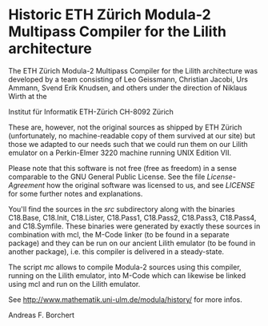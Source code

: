 # Historic ETH Zürich Modula-2 Multipass Compiler for the Lilith architecture

The ETH Zürich Modula-2 Multipass Compiler for the Lilith architecture
was developed by a team consisting of Leo Geissmann, Christian Jacobi,
Urs Ammann, Svend Erik Knudsen, and others under the direction of
Niklaus Wirth at the

   Institut für Informatik
   ETH-Zürich
   CH-8092 Zürich

These are, however, not the original sources as shipped by ETH Zürich
(unfortunately, no machine-readable copy of them survived at our site)
but those we adapted to our needs such that we could run them on our
Lilith emulator on a Perkin-Elmer 3220 machine running UNIX Edition VII.

Please note that this software is not free (free as freedom) in a
sense comparable to the GNU General Public License. See the file
_License-Agreement_ how the original software was licensed to us,
and see _LICENSE_ for some further notes and explanations.

You'll find the sources in the _src_ subdirectory along with the
binaries C18.Base, C18.Init, C18.Lister, C18.Pass1, C18.Pass2,
C18.Pass3, C18.Pass4, and C18.Symfile. These binaries were generated
by exactly these sources in combination with mcl, the M-Code linker
(to be found in a separate package) and they can be run on our
ancient Lilith emulator (to be found in another package), i.e. this
compiler is delivered in a steady-state.

The script _mc_ allows to compile Modula-2 sources using this
compiler, running on the Lilith emulator, into M-Code which
can likewise be linked using mcl and run on the Lilith emulator.

See http://www.mathematik.uni-ulm.de/modula/history/ for more infos.

Andreas F. Borchert

